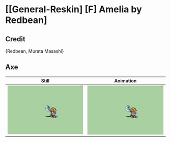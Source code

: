 # [\[General-Reskin\] \[F\] Amelia by Redbean]

## Credit

{Redbean, Murata Masashi}
	
## Axe

| Still | Animation |
| :---: | :-------: |
| ![Axe still](./Axe_000.png) | ![Axe animation](./Axe.gif) |
